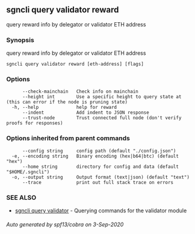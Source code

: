 ## sgncli query validator reward

query reward info by delegator or validator ETH address

### Synopsis

query reward info by delegator or validator ETH address

```
sgncli query validator reward [eth-address] [flags]
```

### Options

```
      --check-mainchain   Check info on mainchain
      --height int        Use a specific height to query state at (this can error if the node is pruning state)
  -h, --help              help for reward
      --indent            Add indent to JSON response
      --trust-node        Trust connected full node (don't verify proofs for responses)
```

### Options inherited from parent commands

```
      --config string     config path (default "./config.json")
  -e, --encoding string   Binary encoding (hex|b64|btc) (default "hex")
      --home string       directory for config and data (default "$HOME/.sgncli")
  -o, --output string     Output format (text|json) (default "text")
      --trace             print out full stack trace on errors
```

### SEE ALSO

* [sgncli query validator](sgncli_query_validator.md)	 - Querying commands for the validator module

###### Auto generated by spf13/cobra on 3-Sep-2020
